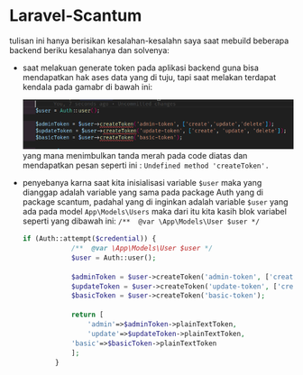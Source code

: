 # Laravel-Scantum

tulisan ini hanya berisikan kesalahan-kesalahn saya saat mebuild beberapa backend beriku kesalahanya dan solvenya:

* saat melakuan generate token pada aplikasi backend guna bisa mendapatkan hak ases data yang di tuju, tapi saat melakan terdapat kendala pada gamabr di bawah ini:

  ![1687062068400](image/laravel-scantum/1687062068400.png)yang mana menimbulkan tanda merah pada code diatas dan mendapatkan pesan seperti ini : `Undefined method 'createToken'.`
* penyebanya karna saat kita inisialisasi variable `$user` maka yang dianggap adalah variable yang sama pada package Auth yang di package scantum, padahal yang di inginkan adalah variable `$user` yang ada pada model `App\Models\Users` maka dari itu kita kasih blok variabel seperti yang dibawah ini:
  `/**  @var \App\Models\User $user */`

  ```php
  if (Auth::attempt($credential)) {
              /**  @var \App\Models\User $user */
              $user = Auth::user();

              $adminToken = $user->createToken('admin-token', ['create','update','delete']);
              $updateToken = $user->createToken('update-token', ['create', 'update', 'delete']);
              $basicToken = $user->createToken('basic-token');

              return [
                  'admin'=>$adminToken->plainTextToken,
                  'update'=>$updateToken->plainTextToken,
              'basic'=>$basicToken->plainTextToken
              ];
          }
  ```

